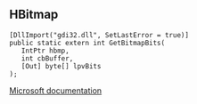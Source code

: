 ## HBitmap

```
[DllImport("gdi32.dll", SetLastError = true)]
public static extern int GetBitmapBits(
   IntPtr hbmp,
   int cbBuffer,
   [Out] byte[] lpvBits
);
```

[Microsoft documentation](https://docs.microsoft.com/en-us/windows/win32/api/wingdi/nf-wingdi-getbitmapbits)
